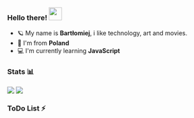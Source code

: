 ### Hello there! <img src="https://raw.githubusercontent.com/MartinHeinz/MartinHeinz/master/wave.gif" width="30px">
- 🪐 My name is **Bartłomiej**, i like technology, art and movies.
- 🌈 I'm from **Poland**
- 💻 I'm currently learning **JavaScript**

### Stats 📊
<img align="center" src="https://github-readme-stats.vercel.app/api?username=Inkatail&count_private=true" /> 
<img align="center" src="https://github-readme-stats.vercel.app/api/top-langs/?username=Inkatail&count_private=true&langs_count=7" />


### ToDo List ⚡


